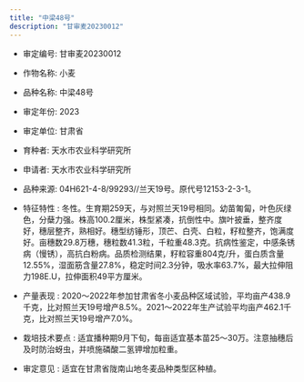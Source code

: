 ```yaml
---
title: "中梁48号"
description: "甘审麦20230012"
---
```

* 审定编号:  甘审麦20230012

*  作物名称:  小麦

*  品种名称:  中梁48号

*  审定年份:  2023

*  审定单位:  甘肃省

* 育种者:  天水市农业科学研究所

*  申请者:  天水市农业科学研究所

*  品种来源:  04H621-4-8/99293//兰天19号。原代号12153-2-3-1。

*  特征特性 : 
冬性。生育期259天，与对照兰天19号相同。幼苗匍匐，叶色灰绿色，分蘖力强。株高100.2厘米，株型紧凑，抗倒性中。旗叶披垂，整齐度好，穗层整齐，熟相好。穗型纺锤形，顶芒、白壳、白粒，籽粒整齐，饱满度好。亩穗数29.8万穗，穗粒数41.3粒，千粒重48.3克。抗病性鉴定，中感条锈病（慢锈），高抗白粉病。品质检测结果，籽粒容重804克/升，蛋白质含量12.55%，湿面筋含量27.8%，稳定时间2.3分钟，吸水率63.7%，最大拉伸阻力198E.U，拉伸面积49平方厘米。
 
*  产量表现 : 
2020～2022年参加甘肃省冬小麦品种区域试验，平均亩产438.9千克，比对照兰天19号增产8.5%。2021～2022年生产试验平均亩产462.1千克，比对照兰天19号增产7.0%。

*  栽培技术要点 : 
适宜播种期9月下旬，每亩适宜基本苗25～30万。注意抽穗后及时防治蚜虫，并喷施磷酸二氢钾增加粒重。

*  审定意见 : 
适宜在甘肃省陇南山地冬麦品种类型区种植。
